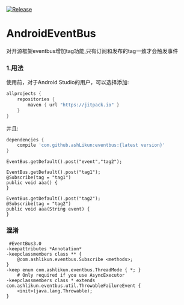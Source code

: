 [![Release](https://jitpack.io/v/ashLikun/EventBus.svg)](https://jitpack.io/#ashLikun/EventBus)




# **AndroidEventBus**
对开源框架eventbus增加tag功能,只有订阅和发布的tag一致才会触发事件


### 1.用法
使用前，对于Android Studio的用户，可以选择添加:

```gradle
allprojects {
    repositories {
        maven { url "https://jitpack.io" }
    }
}
```
并且:

```gradle
dependencies {
    compile 'com.github.ashLikun:eventbus:{latest version}'
}
```


	EventBus.getDefault().post("event","tag2");

    EventBus.getDefault().post("tag1");
    @Subscribe(tag = "tag1")
    public void aaa() {
    }

    EventBus.getDefault().post("tag2");
    @Subscribe(tag = "tag2")
    public void aaa(String event) {
    }
 ### 混淆
	 #EventBus3.0
	-keepattributes *Annotation*
	-keepclassmembers class ** {
	    @com.ashlikun.eventbus.Subscribe <methods>;
	}
	-keep enum com.ashlikun.eventbus.ThreadMode { *; }
		# Only required if you use AsyncExecutor
	-keepclassmembers class * extends com.ashlikun.eventbus.util.ThrowableFailureEvent {
	    <init>(java.lang.Throwable);
	}
